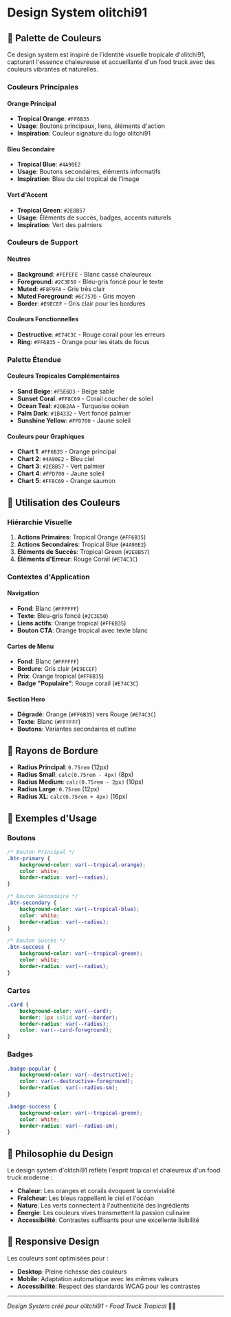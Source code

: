 # Design System olitchi91

## 🎨 Palette de Couleurs

Ce design system est inspiré de l'identité visuelle tropicale d'olitchi91, capturant l'essence chaleureuse et accueillante d'un food truck avec des couleurs vibrantes et naturelles.

### Couleurs Principales

#### Orange Principal

- **Tropical Orange**: `#FF6B35`
- **Usage**: Boutons principaux, liens, éléments d'action
- **Inspiration**: Couleur signature du logo olitchi91

#### Bleu Secondaire

- **Tropical Blue**: `#4A90E2`
- **Usage**: Boutons secondaires, éléments informatifs
- **Inspiration**: Bleu du ciel tropical de l'image

#### Vert d'Accent

- **Tropical Green**: `#2E8B57`
- **Usage**: Éléments de succès, badges, accents naturels
- **Inspiration**: Vert des palmiers

### Couleurs de Support

#### Neutres

- **Background**: `#FEFEFE` - Blanc cassé chaleureux
- **Foreground**: `#2C3E50` - Bleu-gris foncé pour le texte
- **Muted**: `#F8F9FA` - Gris très clair
- **Muted Foreground**: `#6C757D` - Gris moyen
- **Border**: `#E9ECEF` - Gris clair pour les bordures

#### Couleurs Fonctionnelles

- **Destructive**: `#E74C3C` - Rouge corail pour les erreurs
- **Ring**: `#FF6B35` - Orange pour les états de focus

### Palette Étendue

#### Couleurs Tropicales Complémentaires

- **Sand Beige**: `#F5E6D3` - Beige sable
- **Sunset Coral**: `#FF8C69` - Corail coucher de soleil
- **Ocean Teal**: `#20B2AA` - Turquoise océan
- **Palm Dark**: `#1B4332` - Vert foncé palmier
- **Sunshine Yellow**: `#FFD700` - Jaune soleil

#### Couleurs pour Graphiques

- **Chart 1**: `#FF6B35` - Orange principal
- **Chart 2**: `#4A90E2` - Bleu ciel
- **Chart 3**: `#2E8B57` - Vert palmier
- **Chart 4**: `#FFD700` - Jaune soleil
- **Chart 5**: `#FF8C69` - Orange saumon

## 🎯 Utilisation des Couleurs

### Hiérarchie Visuelle

1. **Actions Primaires**: Tropical Orange (`#FF6B35`)
2. **Actions Secondaires**: Tropical Blue (`#4A90E2`)
3. **Éléments de Succès**: Tropical Green (`#2E8B57`)
4. **Éléments d'Erreur**: Rouge Corail (`#E74C3C`)

### Contextes d'Application

#### Navigation

- **Fond**: Blanc (`#FFFFFF`)
- **Texte**: Bleu-gris foncé (`#2C3E50`)
- **Liens actifs**: Orange tropical (`#FF6B35`)
- **Bouton CTA**: Orange tropical avec texte blanc

#### Cartes de Menu

- **Fond**: Blanc (`#FFFFFF`)
- **Bordure**: Gris clair (`#E9ECEF`)
- **Prix**: Orange tropical (`#FF6B35`)
- **Badge "Populaire"**: Rouge corail (`#E74C3C`)

#### Section Hero

- **Dégradé**: Orange (`#FF6B35`) vers Rouge (`#E74C3C`)
- **Texte**: Blanc (`#FFFFFF`)
- **Boutons**: Variantes secondaires et outline

## 📐 Rayons de Bordure

- **Radius Principal**: `0.75rem` (12px)
- **Radius Small**: `calc(0.75rem - 4px)` (8px)
- **Radius Medium**: `calc(0.75rem - 2px)` (10px)
- **Radius Large**: `0.75rem` (12px)
- **Radius XL**: `calc(0.75rem + 4px)` (16px)

## 🎨 Exemples d'Usage

### Boutons

```css
/* Bouton Principal */
.btn-primary {
	background-color: var(--tropical-orange);
	color: white;
	border-radius: var(--radius);
}

/* Bouton Secondaire */
.btn-secondary {
	background-color: var(--tropical-blue);
	color: white;
	border-radius: var(--radius);
}

/* Bouton Succès */
.btn-success {
	background-color: var(--tropical-green);
	color: white;
	border-radius: var(--radius);
}
```

### Cartes

```css
.card {
	background-color: var(--card);
	border: 1px solid var(--border);
	border-radius: var(--radius);
	color: var(--card-foreground);
}
```

### Badges

```css
.badge-popular {
	background-color: var(--destructive);
	color: var(--destructive-foreground);
	border-radius: var(--radius-sm);
}

.badge-success {
	background-color: var(--tropical-green);
	color: white;
	border-radius: var(--radius-sm);
}
```

## 🌟 Philosophie du Design

Le design system d'olitchi91 reflète l'esprit tropical et chaleureux d'un food truck moderne :

- **Chaleur**: Les oranges et corails évoquent la convivialité
- **Fraîcheur**: Les bleus rappellent le ciel et l'océan
- **Nature**: Les verts connectent à l'authenticité des ingrédients
- **Énergie**: Les couleurs vives transmettent la passion culinaire
- **Accessibilité**: Contrastes suffisants pour une excellente lisibilité

## 📱 Responsive Design

Les couleurs sont optimisées pour :

- **Desktop**: Pleine richesse des couleurs
- **Mobile**: Adaptation automatique avec les mêmes valeurs
- **Accessibilité**: Respect des standards WCAG pour les contrastes

---

_Design System créé pour olitchi91 - Food Truck Tropical_ 🌴🚚
